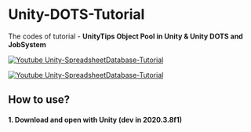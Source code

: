 # Unity-DOTS-Tutorial
The codes of tutorial - **UnityTips Object Pool in Unity & Unity DOTS and JobSystem**

[![Youtube Unity-SpreadsheetDatabase-Tutorial](https://i.ytimg.com/vi/d3y8-_-vGPs/hq720.jpg?sqp=-oaymwEcCNAFEJQDSFXyq4qpAw4IARUAAIhCGAFwAcABBg==&rs=AOn4CLBals_5vxF4Y7DC9amaTF88fnnyAA)](https://www.youtube.com/watch?v=d3y8-_-vGPs&t)



[![Youtube Unity-SpreadsheetDatabase-Tutorial](https://i.ytimg.com/vi/AY3Ejgyv9Ss/hq720.jpg?sqp=-oaymwEcCOADEI4CSFXyq4qpAw4IARUAAIhCGAFwAcABBg==&rs=AOn4CLCpwdu7DYA8p56UuEh_n33I58ZuWQ)](https://www.youtube.com/watch?v=AY3Ejgyv9Ss)

## How to use?
#### 1. Download and open with Unity (dev in 2020.3.8f1)